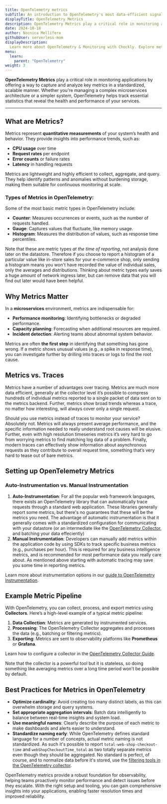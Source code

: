 ```yaml
---
title: OpenTelemetry metrics
subTitle: An introduction to OpenTelemetry's most data-efficient signal
displayTitle: OpenTelemetry Metrics
description: OpenTelemetry Metrics play a critical role in monitoring applications by offering a way to capture and analyze key metrics in a standardized, scalable manner. Whether you're managing a complex microservices architecture or a simpler system, OpenTelemetry helps track essential statistics that reveal the health and performance of your services.
date: 2024-10-18
author: Nocnica Mellifera
githubUser: serverless-mom
displayDescription: 
  Learn more about OpenTelemetry & Monitoring with Checkly. Explore metrics, one of the three pillars of observability.
menu:
  learn:
    parent: "OpenTelemetry"
weight: 3
---
```


**OpenTelemetry Metrics** play a critical role in monitoring applications by offering a way to capture and analyze key metrics in a standardized, scalable manner. Whether you're managing a complex microservices architecture or a simpler system, OpenTelemetry helps track essential statistics that reveal the health and performance of your services.

---

## What are Metrics?

Metrics represent **quantitative measurements** of your system’s health and behavior. They provide insights into performance trends, such as:

- **CPU usage** over time
- **Request rates** per endpoint
- **Error counts** or failure rates
- **Latency** in handling requests

Metrics are lightweight and highly efficient to collect, aggregate, and query. They help identify patterns and anomalies without burdening storage, making them suitable for continuous monitoring at scale.

### Types of Metrics in OpenTelemetry:
Some of the most basic metric types in OpenTelemetry include:
- **Counter**: Measures occurrences or events, such as the number of requests handled.
- **Gauge**: Captures values that fluctuate, like memory usage.
- **Histogram**: Measures the distribution of values, such as response time percentiles.

Note that these are metric types *at the time of reporting*, not analysis done later on the datastore. Therefore if you choose to report a histogram of a particular value like in-store sales for your e-commerce shop, only sending a histogram means you won't have recorded the value of individual sales, only the averages and distributions. Thinking about metric types early saves a huge amount of network ingress later, but can remove data that you will find out later would have been helpful.

## Why Metrics Matter

In a **microservices** environment, metrics are indispensable for:

- **Performance monitoring**: Identifying bottlenecks or degraded performance.
- **Capacity planning**: Forecasting when additional resources are required.
- **Incident detection**: Alerting teams about abnormal system behavior.

Metrics are often **the first step** in identifying that something has gone wrong. If a metric shows unusual values (e.g., a spike in response time), you can investigate further by drilling into traces or logs to find the root cause.

## Metrics vs. Traces

Metrics have a number of advantages over tracing. Metrics are much more data efficient, generally at the collector level it’s possible to compress hundreds of individual metrics reported to a single packet of data sent on to the metrics backend. Further, metrics show broad trends whereas a trace, no matter how interesting, will always cover only a single request.

Should you use metrics instead of traces to monitor your service? Absolutely not. Metrics will always present average performance, and the specific information needed to really understand root causes will be elusive. Further, even with high resolution timeseries metrics it’s very hard to go from worrying metrics to find matching log data of a problem. Finally, modern traces can effectively show information about asynchronous requests as they contribute to overall request time, something that’s very hard to tease out of bare metrics.

## Setting up OpenTelemetry Metrics

### Auto-Instrumentation vs. Manual Instrumentation

1. **Auto-Instrumentation**: For all the popular web framework languages, there exists an OpenTelemetry library that can automatically trace requests through a standard web application. These libraries generally report some metrics, but there's no guarantees that these will be the metrics you need. The advantage of automatic instrumentation is that it generally comes with a standardized configuration for communicating with your datastore (or an intermediate like the [OpenTelemetry Collector](learn/opentelemetry/otel-collector/), and batching your data effeciently)
2. **Manual Instrumentation**: Developers can manually add metrics within the application code by using SDKs to track specific business metrics (e.g., purchases per hour). This is required for any business intelligence metrics, and is recommended for most performance data you really care about. As mentioned above starting with automatic tracing may save you some time in reporting metrics.

Learn more about instrumentation options in our [guide to OpenTelemetry Instrumentation](learn/opentelemetry/otel-instrument/).

## Example Metric Pipeline

With OpenTelemetry, you can collect, process, and export metrics using **Collectors**. Here’s a high-level example of a typical metric pipeline:

1. **Data Collection**: Metrics are generated by instrumented services.
2. **Processing**: The OpenTelemetry Collector aggregates and processes the data (e.g., batching or filtering metrics).
3. **Exporting**: Metrics are sent to observability platforms like **Prometheus** or **Grafana**.

Learn how to configure a collector in the [OpenTelemetry Collector Guide](learn/opentelemetry/otel-collector/).

Note that the collector is a powerful tool but it is stateless, so doing something like averaging metrics over a long time period won't be possible by default.

## Best Practices for Metrics in OpenTelemetry

- **Optimize cardinality**: Avoid creating too many distinct labels, as this can overwhelm storage and query systems.
- **Set appropriate aggregation intervals**: Batch data intelligently to balance between real-time insights and system load.
- **Use meaningful names**: Clearly describe the purpose of each metric to make dashboards and alerts easier to understand.
- **Standardize naming early**: While OpenTelemetry defines standard language for a number of concepts, actual metric naming is not standardized. As such it's possible to report `total-web-shop-checkout-time` and `webShopCheckoutTime_total` as two totally separate metrics even though they should be aggregated. No standard is perfect, of course, and to normalize data before it's stored, use the [filtering tools in the OpenTelemetry collector](learn/opentelemetry/otel-filtering/).


OpenTelemetry metrics provide a robust foundation for observability, helping teams proactively monitor performance and detect issues before they escalate. With the right setup and tooling, you can gain comprehensive insights into your applications, enabling faster resolution times and improved reliability.